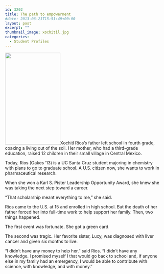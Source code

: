 ```yaml
---
id: 3202
title: The path to empowerment
#date: 2013-06-21T15:51:49+00:00
layout: post
excerpt: ""
thumbnail_image: xochitil.jpg
categories:
  - Student Profiles
---
```

<img class="alignright size-medium wp-image-3203" src="http://live-ucsc-giving.pantheonsite.io/wp-content/uploads/2017/09/xochitil-180x300.jpg" alt="" width="180" height="300" srcset="https://ucsc-giving.lndo.site/wp-content/uploads/2017/09/xochitil-180x300.jpg 180w, https://ucsc-giving.lndo.site/wp-content/uploads/2017/09/xochitil.jpg 297w" sizes="(max-width: 180px) 100vw, 180px" />Xochitl Rios&#8217;s father left school in fourth grade, coaxing a living out of the soil. Her mother, who had a third-grade education, raised 12 children in their small village in Central Mexico.

Today, Rios (Oakes &#8217;13) is a UC Santa Cruz student majoring in chemistry with plans to go to graduate school. A U.S. citizen now, she wants to work in pharmaceutical research.

When she won a Karl S. Pister Leadership Opportunity Award, she knew she was taking the next step toward a career.

&#8220;That scholarship meant everything to me,&#8221; she said.

Rios came to the U.S. at 15 and enrolled in high school. But the death of her father forced her into full-time work to help support her family. Then, two things happened.

The first event was fortunate. She got a green card.

The second was tragic. Her favorite sister, Lucy, was diagnosed with liver cancer and given six months to live.

&#8220;I didn&#8217;t have any money to help her,&#8221; said Rios. &#8220;I didn&#8217;t have any knowledge. I promised myself I that would go back to school and, if anyone else in my family had an emergency, I would be able to contribute with science, with knowledge, and with money.&#8221;
